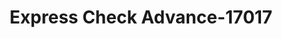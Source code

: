 ---
f_zip-code: 39090
f_state-code: MS
title: Express Check Advance-17017
f_phone: 662-290-0444
f_city-only: Kosciusko
f_address: 149 Highway 12 West Kosciusko
f_location-unique-id: '17017'
slug: express-check-advance-17017
updated-on: '2024-05-30T13:46:58.046Z'
created-on: '2024-05-30T13:36:59.803Z'
published-on: '2024-05-30T13:54:32.469Z'
f_city-state: cms/city/kosciusko-ms.md
f_company: cms/company/express-check-advance.md
f_state: cms/state/mississippi.md
layout: '[payday-loan].html'
tags: payday-loan
---